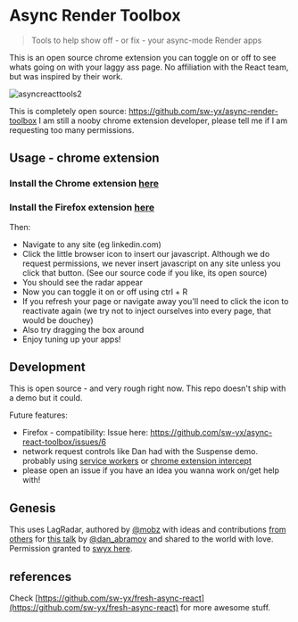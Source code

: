 # Async Render Toolbox

> Tools to help show off - or fix - your async-mode Render apps

This is an open source chrome extension you can toggle on or off to see whats going on with your laggy ass page. No affiliation with the React team, but was inspired by their work.

![asyncreacttools2](https://user-images.githubusercontent.com/35976578/38167844-5b222948-350b-11e8-859f-1d872bfb180a.gif)

This is completely open source: https://github.com/sw-yx/async-render-toolbox I am still a nooby chrome extension developer, please tell me if I am requesting too many permissions.

## Usage - chrome extension

### Install the Chrome extension [here](https://chrome.google.com/webstore/detail/fbchcodfbfjeededacomngobhnndcgol)

### Install the Firefox extension [here](https://addons.mozilla.org/en-US/developers/addon/async-render-toolbox/)

Then:

* Navigate to any site (eg linkedin.com)
* Click the little browser icon to insert our javascript. Although we do request permissions, we never insert javascript on any site unless you click that button. (See our source code if you like, its open source)
* You should see the radar appear
* Now you can toggle it on or off using ctrl + R
* If you refresh your page or navigate away you'll need to click the icon to reactivate again (we try not to inject ourselves into every page, that would be douchey)
* Also try dragging the box around
* Enjoy tuning up your apps!

## Development

This is open source - and very rough right now. This repo doesn't ship with a demo but it could.

Future features:

* Firefox - compatibility: Issue here: https://github.com/sw-yx/async-react-toolbox/issues/6
* network request controls like Dan had with the Suspense demo. probably using [service workers](https://developer.mozilla.org/en-US/docs/Web/API/Service_Worker_API) or [chrome extension intercept](https://developer.mozilla.org/en-US/Add-ons/WebExtensions/Intercept_HTTP_requests)
* please open an issue if you have an idea you wanna work on/get help with!

## Genesis

This uses LagRadar, authored by [@mobz](https://twitter.com/mobz) with ideas and contributions [from others](https://twitter.com/dan_abramov/status/970028229271670784)
for [this talk](https://reactjs.org/blog/2018/03/01/sneak-peek-beyond-react-16.html)
by [@dan_abramov](https://twitter.com/dan_abramov) and shared to the world with love. Permission granted to [swyx here](https://twitter.com/swyx/status/979552959133560832).

## references

Check [https://github.com/sw-yx/fresh-async-react](https://github.com/sw-yx/fresh-async-react) for more awesome stuff.
